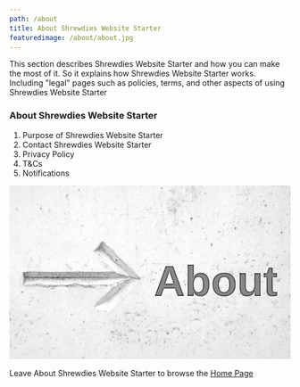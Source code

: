 ```yaml
---
path: /about
title: About Shrewdies Website Starter
featuredimage: /about/about.jpg
---
```

This section describes Shrewdies Website Starter and how you can make the most of it. So it explains how Shrewdies Website Starter works. Including "legal" pages such as policies, terms, and other aspects of using Shrewdies Website Starter 
### About Shrewdies Website Starter
1. Purpose of Shrewdies Website Starter
1. Contact Shrewdies Website Starter
1. Privacy Policy
1. T&Cs
1. Notifications

![About shrewdies.netlify.com](/about/about.jpg)

Leave About Shrewdies Website Starter to browse the [Home Page](/)
